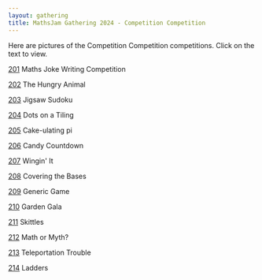 ```yaml
---
layout: gathering
title: MathsJam Gathering 2024 - Competition Competition
---
```


Here are pictures of the Competition Competition competitions. Click on the text to view.

[201]({{site.url}}/gathering/uk/archive/2024/assets/compcomp/201.jpg) Maths Joke Writing Competition

[202]({{site.url}}/gathering/uk/archive/2024/assets/compcomp/202.jpg) The Hungry Animal

[203]({{site.url}}/gathering/uk/archive/2024/assets/compcomp/203.jpg) Jigsaw Sudoku

[204]({{site.url}}/gathering/uk/archive/2024/assets/compcomp/204.jpg) Dots on a Tiling

[205]({{site.url}}/gathering/uk/archive/2024/assets/compcomp/205.jpg) Cake-ulating pi

[206]({{site.url}}/gathering/uk/archive/2024/assets/compcomp/206.jpg) Candy Countdown

[207]({{site.url}}/gathering/uk/archive/2024/assets/compcomp/207.jpg) Wingin' It

[208]({{site.url}}/gathering/uk/archive/2024/assets/compcomp/208.jpg) Covering the Bases

[209]({{site.url}}/gathering/uk/archive/2024/assets/compcomp/209.jpg) Generic Game

[210]({{site.url}}/gathering/uk/archive/2024/assets/compcomp/210.jpg) Garden Gala

[211]({{site.url}}/gathering/uk/archive/2024/assets/compcomp/211.jpg) Skittles

[212]({{site.url}}/gathering/uk/archive/2024/assets/compcomp/212.jpg) Math or Myth?

[213]({{site.url}}/gathering/uk/archive/2024/assets/compcomp/213.jpg) Teleportation Trouble

[214]({{site.url}}/gathering/uk/archive/2024/assets/compcomp/214.jpg) Ladders
